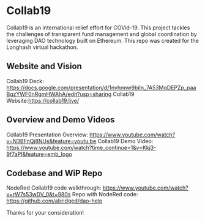 # Collab19

Collab19 is an international relief effort for COVid-19. This project tackles the challenges of transparent fund management and global coordination by leveraging DAO technology built on Ethereum. This repo was created for the Longhash virtual hackathon.

## Website and Vision
Collab19 Deck: https://docs.google.com/presentation/d/1nvhnnw9biIn_7A53MqDEPZp_paaBqzYWF0nRgmHWAhA/edit?usp=sharing
Collab19 Website:https://collab19.live/

## Overview and Demo Videos
Collab19 Presentation Overview: https://www.youtube.com/watch?v=N3BFnQj8NUs&feature=youtu.be
Collab19 Demo Video: https://www.youtube.com/watch?time_continue=1&v=Kkj3-9f7aPI&feature=emb_logo

## Codebase and WiP Repo
NodeRed Collab19 code walkthrough:  https://www.youtube.com/watch?v=rW7s53wDV_0&t=980s
Repo with NodeRed code: https://github.com/abridged/dao-help


Thanks for your consideration!
